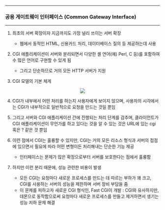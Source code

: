 -----
### 공용 게이트웨이 인터페이스 (Common Gateway Interface)
-----
1. 최초의 서버 확장이자 지금까지도 가장 널리 쓰이는 서버 확장
   - 웹에서 동적인 HTML, 신용카드 처리, 데이터베이스 질의 등 제공하는데 사용
  
2. CGI 애플리케이션이 서버와 분리되면서 다양한 셸 연어(예) Perl, C 등)를 포함하여 수 많은 언어로 구현할 수 있게 됨
   - 그리고 단순하므로 거의 모든 HTTP 서버가 지원

3. CGI 모델의 기본 체게
<div align="center">
<img src="https://github.com/user-attachments/assets/a8a19f22-5687-4ea5-a729-e952afa1ee56">
</div>

4. CGI가 내부에서 어떤 처리를 하는지 사용자에게 보이지 않으며, 사용자의 시각에서는 CGI가 내부적으로 일반적으로 요청을 만드는 것일 뿐임
5. 그리고 서버와 CGI 애플리케이션 간에 진행되는 처리 단계를 감추며, 클라이언트가 CGI 애플리케이션이 무언가를 하고 있다는 것을 알 수 있는 것은 URL에 있는 cgi 혹은 ? 같은 것 뿐임
6. 이런 점에서 CGI는 훌륭할 수 있지만, CGI는 거의 모든 리소스 형식과 서버의 접점에 있으면서 필요에 따라 어떤 변형이든 처리해내는 단순한 기능 제공
   - 인터페이스는 문제가 많은 확장으로부터 서버를 보호한다는 점에서 훌륭함

7. 하지만 이런 분리 때문에, 성능 관련한 비용이 발생
   - 모든 CGI는 요청마다 새로운 프로세스를 만드는 데 따르는 부하가 꽤 크고, CGI를 사용하는 서버의 성능을 제한하며 서버 장비 부담을 줌
   - 이 문제를 피하고자 새로운 CGI 형식인, Fast CGI이 개발 : CGI와 유사하지만, 데몬으로 동작함으로써 요청마다 새로운 프로세스를 만들고 제거하면서 생기는 성능 저하 문제 해결
